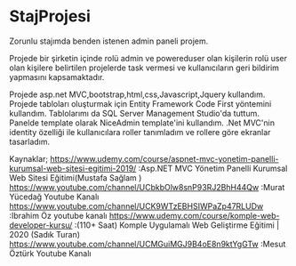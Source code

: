 # StajProjesi

Zorunlu stajımda benden istenen admin paneli projem.

Projede bir şirketin içinde rolü admin ve powereduser olan kişilerin  rolü user olan kişilere belirtilen projelerde task vermesi ve kullanıcıların geri bildirim yapmasını kapsamaktadır.  

Projede asp.net MVC,bootstrap,html,css,Javascript,Jquery kullandım.
Projede tabloları oluşturmak için Entity Framework Code First yöntemini kullandım.
Tablolarımı da SQL Server Management Studio'da tuttum.
Panelde template olarak NiceAdmin template'ini kullandım.
.Net MVC'nin identity özelliği ile kullanıcılara roller tanımladım ve rollere göre ekranlar tasarladım.

Kaynaklar;
https://www.udemy.com/course/aspnet-mvc-yonetim-panelli-kurumsal-web-sitesi-egitimi-2019/ :Asp.NET MVC Yönetim Panelli Kurumsal Web Sitesi Eğitimi(Mustafa Sağlam )
https://www.youtube.com/channel/UCbkbOlw8snP93RJ2BhH44Qw :Murat Yücedağ Youtube Kanalı
https://www.youtube.com/channel/UCK9WTzEBHSIWPaZp47RLUDw :Ibrahim Öz youtube kanalı
https://www.udemy.com/course/komple-web-developer-kursu/ :(110+ Saat) Komple Uygulamalı Web Geliştirme Eğitimi | 2020 (Sadık Turan)
https://www.youtube.com/channel/UCMGuiMGJ9B4oE8n9ktYgGTw :Mesut Öztürk Youtube Kanalı
